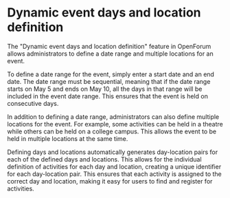 # Dynamic event days and location definition

The "Dynamic event days and location definition" feature in OpenForum allows administrators to define a date range and multiple locations for an event.

To define a date range for the event, simply enter a start date and an end date. The date range must be sequential, meaning that if the date range starts on May 5 and ends on May 10, all the days in that range will be included in the event date range. This ensures that the event is held on consecutive days.

In addition to defining a date range, administrators can also define multiple locations for the event. For example, some activities can be held in a theatre while others can be held on a college campus. This allows the event to be held in multiple locations at the same time.

Defining days and locations automatically generates day-location pairs for each of the defined days and locations. This allows for the individual definition of activities for each day and location, creating a unique identifier for each day-location pair. This ensures that each activity is assigned to the correct day and location, making it easy for users to find and register for activities.
